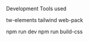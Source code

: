 Development Tools used

tw-elements
tailwind
web-pack


<!-- Commands to look into -->
npm run dev
npm run build-css
